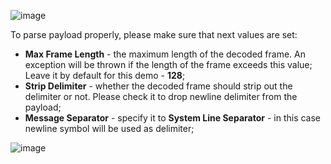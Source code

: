 ![image](https://img.thingsboard.io/user-guide/integrations/tcp/tcp-handler-configuration-text.png)

To parse payload properly, please make sure that next values are set:
- **Max Frame Length** - the maximum length of the decoded frame. An exception will be thrown if the length of the frame exceeds this value; Leave it by default for this demo - **128**; 
- **Strip Delimiter** - whether the decoded frame should strip out the delimiter or not. Please check it to drop newline delimiter from the payload;
- **Message Separator** - specify it to **System Line Separator** - in this case newline symbol will be used as delimiter;

![image](https://img.thingsboard.io/user-guide/integrations/tcp/tcp-integration-setup-text-4-pe.png)